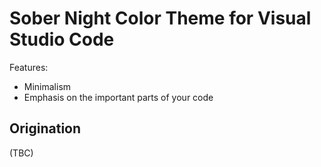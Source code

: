 # Sober Night Color Theme for Visual Studio Code

Features:

* Minimalism
* Emphasis on the important parts of your code

## Origination

(TBC)

